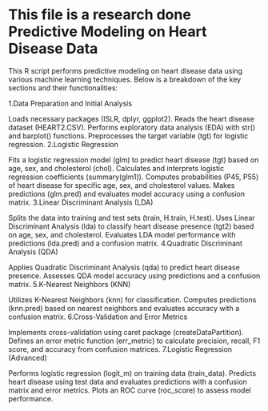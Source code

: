 # This file is a research done Predictive Modeling on Heart Disease Data
This R script performs predictive modeling on heart disease data using various machine learning techniques. Below is a breakdown of the key sections and their functionalities:

1.Data Preparation and Initial Analysis

Loads necessary packages (ISLR, dplyr, ggplot2).
Reads the heart disease dataset (HEART2.CSV).
Performs exploratory data analysis (EDA) with str() and barplot() functions.
Preprocesses the target variable (tgt) for logistic regression.
2.Logistic Regression

Fits a logistic regression model (glm) to predict heart disease (tgt) based on age, sex, and cholesterol (chol).
Calculates and interprets logistic regression coefficients (summary(glm1)).
Computes probabilities (P45, P55) of heart disease for specific age, sex, and cholesterol values.
Makes predictions (glm.pred) and evaluates model accuracy using a confusion matrix.
3.Linear Discriminant Analysis (LDA)

Splits the data into training and test sets (train, H.train, H.test).
Uses Linear Discriminant Analysis (lda) to classify heart disease presence (tgt2) based on age, sex, and cholesterol.
Evaluates LDA model performance with predictions (lda.pred) and a confusion matrix.
4.Quadratic Discriminant Analysis (QDA)

Applies Quadratic Discriminant Analysis (qda) to predict heart disease presence.
Assesses QDA model accuracy using predictions and a confusion matrix.
5.K-Nearest Neighbors (KNN)

Utilizes K-Nearest Neighbors (knn) for classification.
Computes predictions (knn.pred) based on nearest neighbors and evaluates accuracy with a confusion matrix.
6.Cross-Validation and Error Metrics

Implements cross-validation using caret package (createDataPartition).
Defines an error metric function (err_metric) to calculate precision, recall, F1 score, and accuracy from confusion matrices.
7.Logistic Regression (Advanced)

Performs logistic regression (logit_m) on training data (train_data).
Predicts heart disease using test data and evaluates predictions with a confusion matrix and error metrics.
Plots an ROC curve (roc_score) to assess model performance.
